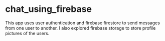 # chat_using_firebase

This app uses user authentication and firebase firestore to send messages from one user to another.
I also explored firebase storage to store profile pictures of the users.
